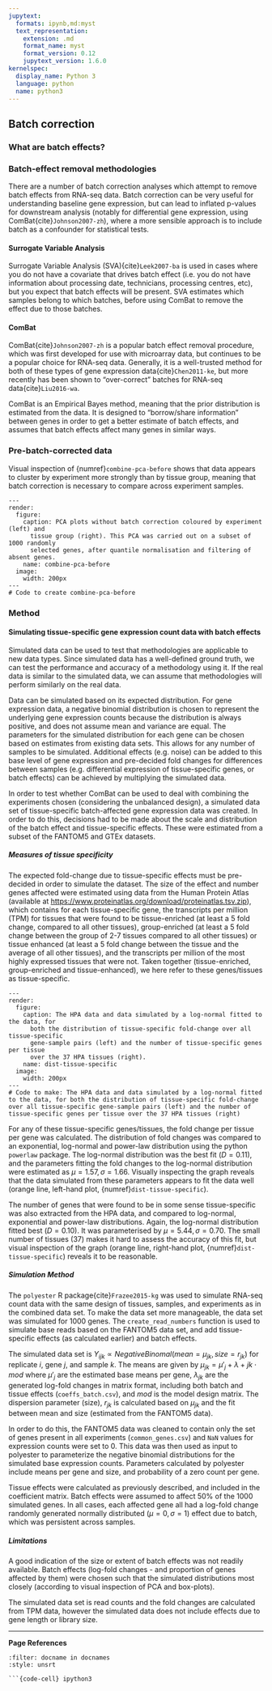```yaml
---
jupytext:
  formats: ipynb,md:myst
  text_representation:
    extension: .md
    format_name: myst
    format_version: 0.12
    jupytext_version: 1.6.0
kernelspec:
  display_name: Python 3
  language: python
  name: python3
---
```


## Batch correction

### What are batch effects?
<!--TODO: What are batch effects: borrow from relevant part of thesis-->

### Batch-effect removal methodologies
There are a number of batch correction analyses which attempt to remove batch effects from RNA-seq data. Batch correction can be very useful for understanding baseline gene expression, but can lead to inflated p-values for downstream analysis (notably for differential gene expression, using ComBat{cite}`Johnson2007-zh`), where a more sensible approach is to include batch as a confounder for statistical tests. 

#### Surrogate Variable Analysis
Surrogate Variable Analysis (SVA){cite}`Leek2007-ba` is used in cases where you do not have a covariate that drives batch effect (i.e. you do not have information about processing date, technicians, processing centres, etc), but you expect that batch effects will be present. SVA estimates which samples belong to which batches, before using ComBat to remove the effect due to those batches.

#### ComBat
ComBat{cite}`Johnson2007-zh` is a popular batch effect removal procedure, which was first developed for use with microarray data, but continues to be a popular choice for RNA-seq data. Generally, it is a well-trusted method for both of these types of gene expression data{cite}`Chen2011-ke`, but more recently has been shown to “over-correct” batches for RNA-seq data{cite}`Liu2016-wa`.

ComBat is an Empirical Bayes method, meaning that the prior distribution is estimated from the data. It is designed to “borrow/share information” between genes in order to get a better estimate of batch effects, and assumes that batch effects affect many genes in similar ways. 

### Pre-batch-corrected data
Visual inspection of {numref}`combine-pca-before` shows that data appears to cluster by experiment more strongly than by tissue group, meaning that batch correction is necessary to compare across experiment samples.

```{code-cell} ipython3
---
render:
  figure:
    caption: PCA plots without batch correction coloured by experiment (left) and
      tissue group (right). This PCA was carried out on a subset of 1000 randomly
      selected genes, after quantile normalisation and filtering of absent genes.
    name: combine-pca-before
  image:
    width: 200px
---
# Code to create combine-pca-before
```

### Method
<!--TODO: write method overview, e.g. simulate data, and apply batch correction to show it would work on this kind of thing, then apply it to our actual data-->

#### Simulating tissue-specific gene expression count data with batch effects
Simulated data can be used to test that methodologies are applicable to new data types. Since simulated data has a well-defined ground truth, we can test the performance and accuracy of a methodology using it. If the real data is similar to the simulated data, we can assume that methodologies will perform similarly on the real data.

Data can be simulated based on its expected distribution. For gene expression data, a negative binomial distribution is chosen to represent the underlying gene expression counts because the distribution is always positive, and does not assume mean and variance are equal. The parameters for the simulated distribution for each gene can be chosen based on estimates from existing data sets. This allows for any number of samples to be simulated. Additional effects (e.g. noise) can be added to this base level of gene expression and pre-decided fold changes for differences between samples (e.g. differential expression of tissue-specific genes, or batch effects) can be achieved by multiplying the simulated data. 

In order to test whether ComBat can be used to deal with combining the experiments chosen (considering the unbalanced design), a simulated data set of tissue-specific batch-affected gene expression data was created. In order to do this, decisions had to be made about the scale and distribution of the batch effect and tissue-specific effects. These were estimated from a subset of the FANTOM5 and GTEx datasets.

##### Measures of tissue specificity
The expected fold-change due to tissue-specific effects must be pre-decided in order to simulate the dataset. The size of the effect and number genes affected were estimated using data from the Human Protein Atlas (available at https://www.proteinatlas.org/download/proteinatlas.tsv.zip), which contains for each tissue-specific gene, the transcripts per million (TPM) for tissues that were found to be tissue-enriched (at least a 5 fold change, compared to all other tissues), group-enriched (at least a 5 fold change between the group of 2-7 tissues compared to all other tissues) or tissue enhanced (at least a 5 fold change between the tissue and the average of all other tissues), and the transcripts per million of the most highly expressed tissues that were not. Taken together (tissue-enriched, group-enriched and tissue-enhanced), we here refer to these genes/tissues as tissue-specific.

```{code-cell} ipython3
---
render:
  figure:
    caption: The HPA data and data simulated by a log-normal fitted to the data, for
      both the distribution of tissue-specific fold-change over all tissue-specific
      gene-sample pairs (left) and the number of tissue-specific genes per tissue
      over the 37 HPA tissues (right).
    name: dist-tissue-specific
  image:
    width: 200px
---
# Code to make: The HPA data and data simulated by a log-normal fitted to the data, for both the distribution of tissue-specific fold-change over all tissue-specific gene-sample pairs (left) and the number of tissue-specific genes per tissue over the 37 HPA tissues (right)
```

For any of these tissue-specific genes/tissues, the fold change per tissue per gene was calculated. The distribution of fold changes was compared to an exponential, log-normal and power-law distribution using the python `powerlaw` package. The log-normal distribution was the best fit ($D=0.11$), and the parameters fitting the fold changes to the log-normal distribution were estimated as $\mu=1.57, \sigma=1.66$. Visually inspecting the graph reveals that the data simulated from these parameters appears to fit the data well (orange line, left-hand plot, {numref}`dist-tissue-specific`).

The number of genes that were found to be in some sense tissue-specific was also extracted from the HPA data, and compared to log-normal, exponential and power-law distributions. Again, the log-normal distribution fitted best ($D=0.10$). It was parameterised by $\mu=5.44, \sigma=0.70$. The small number of tissues (37) makes it hard to assess the accuracy of this fit, but visual inspection of the graph (orange line, right-hand plot, {numref}`dist-tissue-specific`) reveals it to be reasonable.

##### Simulation Method
The `polyester` R package{cite}`Frazee2015-kg` was used to simulate RNA-seq count data with the same design of tissues, samples, and experiments as in the combined data set. To make the data set more manageable, the data set was simulated for 1000 genes. The `create_read_numbers` function is used to simulate base reads based on the FANTOM5 data set, and add tissue-specific effects (as calculated earlier) and batch effects. 

The simulated data set is $Y_{ijk}\propto Negative Binomal (mean=\mu_{jk},size=r_{jk})$ for replicate $i$, gene $j$, and sample $k$. The means are given by $\mu_{jk}=\mu'_j+\lambda+{jk} \cdot mod$ where $\mu'_j$ are the estimated base means per gene, $\lambda_{jk}$ are the generated log-fold changes in matrix format, including both batch and tissue effects (`coeffs_batch.csv`), and $mod$ is the model design matrix. The dispersion parameter (size), $r_{jk}$ is calculated based on $\mu_{jk}$ and the fit between mean and size (estimated from the FANTOM5 data).

In order to do this, the FANTOM5 data was cleaned to contain only the set of genes present in all experiments (`common_genes.csv`) and `NaN` values for expression counts were set to 0. This data was then used as input to polyester to parameterize the negative binomial distributions for the simulated base expression counts. Parameters calculated by polyester include means per gene and size, and probability of a zero count per gene. 

Tissue effects were calculated as previously described, and included in the coefficient matrix.  Batch effects were assumed to affect 50% of the 1000 simulated genes. In all cases, each affected gene all had a log-fold change randomly generated normally distributed ($\mu=0,\sigma=1$) effect due to batch, which was persistent across samples.

##### Limitations
A good indication of the size or extent of batch effects was not readily available. Batch effects (log-fold changes - and proportion of genes affected by them) were chosen such that the simulated distributions most closely (according to visual inspection of PCA and box-plots).

The simulated data set is read counts and the fold changes are calculated from TPM data, however the simulated data does not include effects due to gene length or library size.

---
**Page References**

```{bibliography} /_bibliography/references.bib
:filter: docname in docnames
:style: unsrt

```{code-cell} ipython3

```

